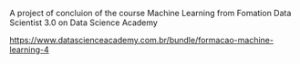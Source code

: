 A project of concluion of the course Machine Learning from Fomation Data Scientist 3.0 on Data Science Academy


https://www.datascienceacademy.com.br/bundle/formacao-machine-learning-4
